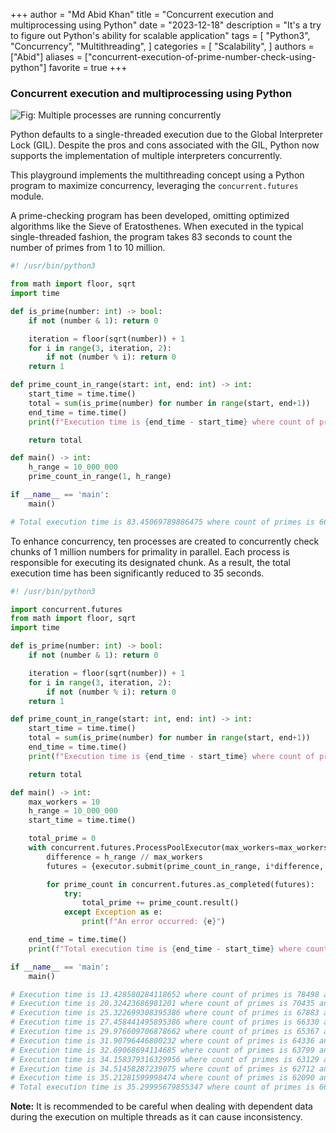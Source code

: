 +++
author = "Md Abid Khan"
title = "Concurrent execution and multiprocessing using Python"
date = "2023-12-18"
description = "It's a try to figure out Python's ability for scalable application"
tags = [
    "Python3",
    "Concurrency",
    "Multithreading",
]
categories = [
    "Scalability",
]
authors = ["Abid"]
aliases = ["concurrent-execution-of-prime-number-check-using-python"]
favorite = true
+++
### Concurrent execution and multiprocessing using Python

![Fig: Multiple processes are running concurrently](../images/multi-process-python.png "Fig: Multiple processes are running concurrently")

Python defaults to a single-threaded execution due to the Global Interpreter Lock (GIL). Despite the pros and cons associated with the GIL, Python now supports the implementation of multiple interpreters concurrently.

This playground implements the multithreading concept using a Python program to maximize concurrency, leveraging the `concurrent.futures` module.

A prime-checking program has been developed, omitting optimized algorithms like the Sieve of Eratosthenes. When executed in the typical single-threaded fashion, the program takes 83 seconds to count the number of primes from 1 to 10 million.

```python
#! /usr/bin/python3

from math import floor, sqrt
import time

def is_prime(number: int) -> bool:
    if not (number & 1): return 0

    iteration = floor(sqrt(number)) + 1
    for i in range(3, iteration, 2):
        if not (number % i): return 0
    return 1

def prime_count_in_range(start: int, end: int) -> int:
    start_time = time.time()
    total = sum(is_prime(number) for number in range(start, end+1))
    end_time = time.time()
    print(f"Execution time is {end_time - start_time} where count of primes is {total} and start {start} end {end}")

    return total

def main() -> int:
    h_range = 10_000_000
    prime_count_in_range(1, h_range)

if __name__ == 'main':
    main()

# Total execution time is 83.45069789886475 where count of primes is 664579 (10M)
```

To enhance concurrency, ten processes are created to concurrently check chunks of 1 million numbers for primality in parallel. Each process is responsible for executing its designated chunk. As a result, the total execution time has been significantly reduced to 35 seconds.

```python
#! /usr/bin/python3

import concurrent.futures
from math import floor, sqrt
import time

def is_prime(number: int) -> bool:
    if not (number & 1): return 0

    iteration = floor(sqrt(number)) + 1
    for i in range(3, iteration, 2):
        if not (number % i): return 0
    return 1

def prime_count_in_range(start: int, end: int) -> int:
    start_time = time.time()
    total = sum(is_prime(number) for number in range(start, end+1))
    end_time = time.time()
    print(f"Execution time is {end_time - start_time} where count of primes is {total} and start {start} end {end}")

    return total

def main() -> int:
    max_workers = 10
    h_range = 10_000_000
    start_time = time.time()

    total_prime = 0
    with concurrent.futures.ProcessPoolExecutor(max_workers=max_workers) as executor:
        difference = h_range // max_workers
        futures = {executor.submit(prime_count_in_range, i*difference, (i+1)*difference) for i in range(max_workers)}

        for prime_count in concurrent.futures.as_completed(futures):
            try:
                total_prime += prime_count.result()
            except Exception as e:
                print(f"An error occurred: {e}")

    end_time = time.time()
    print(f"Total execution time is {end_time - start_time} where count of primes is {total_prime}")

if __name__ == 'main':
    main()

# Execution time is 13.428580284118652 where count of primes is 78498 and start 0 end 1000000
# Execution time is 20.32423686981201 where count of primes is 70435 and start 1000000 end 2000000
# Execution time is 25.322699308395386 where count of primes is 67883 and start 2000000 end 3000000
# Execution time is 27.458441495895386 where count of primes is 66330 and start 3000000 end 4000000
# Execution time is 29.976609706878662 where count of primes is 65367 and start 4000000 end 5000000
# Execution time is 31.90796446800232 where count of primes is 64336 and start 5000000 end 6000000
# Execution time is 32.69068694114685 where count of primes is 63799 and start 6000000 end 7000000
# Execution time is 34.158379316329956 where count of primes is 63129 and start 7000000 end 8000000
# Execution time is 34.51458287239075 where count of primes is 62712 and start 8000000 end 9000000
# Execution time is 35.21281599998474 where count of primes is 62090 and start 9000000 end 10000000
# Total execution time is 35.29995679855347 where count of primes is 664579
```

**Note:** It is recommended to be careful when dealing with dependent data during the execution on multiple threads as it can cause inconsistency.